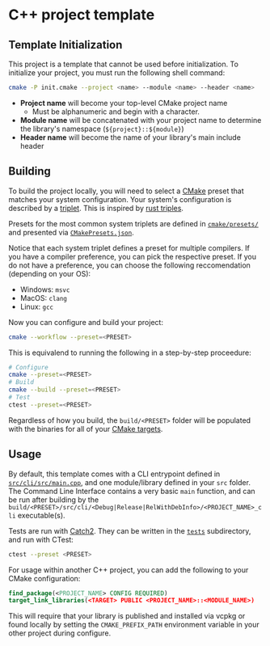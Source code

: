 # C++ project template

## Template Initialization

This project is a template that cannot be used before initialization. To initialize your project, you must run the following shell command:

```sh
cmake -P init.cmake --project <name> --module <name> --header <name>
```

- **Project name** will become your top-level CMake project name
  - Must be alphanumeric and begin with a character.
- **Module name** will be concatenated with your project name to determine the library's namespace (`${project}::${module}`)
- **Header name** will become the name of your library's main include header


## Building

To build the project locally, you will need to select a [CMake](https://cmake.org/) preset that matches your system configuration. Your system's configuration is described by a [triplet](https://wiki.osdev.org/Target_Triplet). This is inspired by [rust triples](https://doc.rust-lang.org/nightly/rustc/platform-support.html).

Presets for the most common system triplets are defined in [`cmake/presets/`](./cmake/presets/) and presented via [`CMakePresets.json`](./CMakePresets.json). 

Notice that each system triplet defines a preset for multiple compilers. If you have a compiler preference, you can pick the respective preset. If you do not have a preference, you can choose the following reccomendation (depending on your OS): 

 - Windows: `msvc`
 - MacOS: `clang`
 - Linux: `gcc`

Now you can configure and build your project:

```sh
cmake --workflow --preset=<PRESET>
```

This is equivalend to running the following in a step-by-step proceedure:

```sh
# Configure
cmake --preset=<PRESET>
# Build
cmake --build --preset=<PRESET>
# Test
ctest --preset=<PRESET>
```

Regardless of how you build, the `build/<PRESET>` folder will be populated with the binaries for all of your [CMake targets](https://cmake.org/cmake/help/book/mastering-cmake/chapter/Key%20Concepts.html#targets).

## Usage

By default, this template comes with a CLI entrypoint defined in [`src/cli/src/main.cpp`](src/cli/src/main.cpp), and one module/library defined in your `src` folder. The Command Line Interface contains a very basic `main` function, and can be run after building by the `build/<PRESET>/src/cli/<Debug|Release|RelWithDebInfo>/<PROJECT_NAME>_cli` executable(s).

Tests are run with [Catch2](https://github.com/catchorg/Catch2). They can be written in the [`tests`](tests) subdirectory, and run with CTest:

```sh
ctest --preset <PRESET>
```

For usage within another C++ project, you can add the following to your CMake configuration:

```cmake
find_package(<PROJECT_NAME> CONFIG REQUIRED)
target_link_libraries(<TARGET> PUBLIC <PROJECT_NAME>::<MODULE_NAME>)
```

This will require that your library is published and installed via vcpkg or found locally by setting the `CMAKE_PREFIX_PATH` environment variable in your other project during configure.